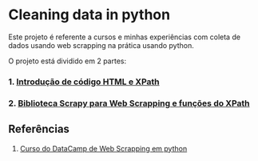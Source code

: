 # Cleaning data in python

Este projeto é referente a cursos e minhas experiências com coleta de dados usando web scrapping na prática usando python.

O projeto está dividido em 2 partes:

### 1. [Introdução de código HTML e XPath](https://github.com/AlbertoRodrigues/Web-Scrapping-in-Python/tree/master/1.introducao_html_e_xpath)

### 2. [Biblioteca Scrapy para Web Scrapping e funções do XPath](https://github.com/AlbertoRodrigues/Web-Scrapping-in-Python/tree/master/2.funcoes_xpath_e_coleta_dados)


## Referências 

1. [Curso do DataCamp de Web Scrapping em python](https://app.datacamp.com/learn/courses/web-scraping-with-python)